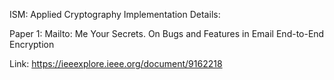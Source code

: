 ISM: Applied Cryptography
Implementation Details:

Paper 1: Mailto: Me Your Secrets. On Bugs and Features in Email End-to-End Encryption

Link: https://ieeexplore.ieee.org/document/9162218
